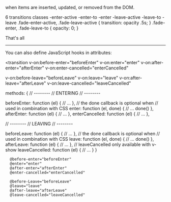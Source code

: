 when items are inserted, updated, or removed from the DOM.

<transition-group name="fade">
6 transitions classes 
-enter-active -enter-to -enter
-leave-active -leave-to -leave
.fade-enter-active, .fade-leave-active {
  transition: opacity .5s;
}
.fade-enter, .fade-leave-to {
  opacity: 0;
}

That's all 

----------------------
You can also define JavaScript hooks in attributes:

<transition
  v-on:before-enter="beforeEnter"
  v-on:enter="enter"
  v-on:after-enter="afterEnter"
  v-on:enter-cancelled="enterCancelled"

  v-on:before-leave="beforeLeave"
  v-on:leave="leave"
  v-on:after-leave="afterLeave"
  v-on:leave-cancelled="leaveCancelled"
>
  <!-- ... -->
</transition>

methods: {
  // --------
  // ENTERING
  // --------

  beforeEnter: function (el) {
    // ...
  },
  // the done callback is optional when
  // used in combination with CSS
  enter: function (el, done) {
    // ...
    done()
  },
  afterEnter: function (el) {
    // ...
  },
  enterCancelled: function (el) {
    // ...
  },

  // --------
  // LEAVING
  // --------

  beforeLeave: function (el) {
    // ...
  },
  // the done callback is optional when
  // used in combination with CSS
  leave: function (el, done) {
    // ...
    done()
  },
  afterLeave: function (el) {
    // ...
  },
  // leaveCancelled only available with v-show
  leaveCancelled: function (el) {
    // ...
  }
}



      @before-enter="beforeEnter"
      @enter="enter"
      @after-enter="afterEnter"
      @enter-cancelled="enterCancelled"

      @before-Leave="beforeLeave"
      @leave="leave"
      @after-leave="afterLeave"
      @leave-cancelled="leaveCancelled"